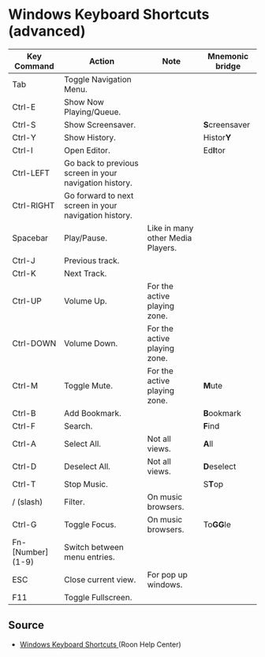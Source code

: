 # Windows Keyboard Shortcuts (advanced)

| Key Command       | Action                                                 | Note                                           | Mnemonic bridge |
| ----------------- | ------------------------------------------------------ | ---------------------------------------------- | --------------- |
| Tab               | Toggle Navigation Menu.                                |                                                |                 |
| Ctrl-E            | Show Now Playing/Queue.                                |                                                |                 |
| Ctrl-S            | Show Screensaver.                                      |                                                | **S**creensaver |
| Ctrl-Y            | Show History.                                          |                                                | Histor**Y**     |
| Ctrl-I            | Open Editor.                                           |                                                | Ed**I**tor      |
| Ctrl-LEFT         | Go back to previous screen in your navigation history. |                                                |                 |
| Ctrl-RIGHT        | Go forward to next screen in your navigation history.  |                                                |                 |
| Spacebar          | Play/Pause.                                            | Like in many other Media Players.              |                 |
| Ctrl-J            | Previous track.                                        |                                                |                 |
| Ctrl-K            | Next Track.                                            |                                                |                 |
| Ctrl-UP           | Volume Up.                                             | For the active playing zone.                   |                 |
| Ctrl-DOWN         | Volume Down.                                           | For the active playing zone.                   |                 |
| Ctrl-M            | Toggle Mute.                                           | For the active playing zone.                   | **M**ute        |
| Ctrl-B            | Add Bookmark.                                          |                                                | **B**ookmark    |
| Ctrl-F            | Search.                                                |                                                | **F**ind        |
| Ctrl-A            | Select All.                                            | Not all views.                                 | **A**ll         |
| Ctrl-D            | Deselect All.                                          | Not all views.                                 | **D**eselect    |
| Ctrl-T            | Stop Music.                                            |                                                | S**T**op        |
| / (slash)         | Filter.                                                | On music browsers.                             |                 |
| Ctrl-G            | Toggle Focus.                                          | On music browsers.                             | To**GG**le      |
| Fn-[Number] (1-9) | Switch between menu entries.                           |                                                |                 |
| ESC               | Close current view.                                    | For pop up windows.                            |                 |
| F11               | Toggle Fullscreen.                                     |                                                |                 |

## Source

* [Windows Keyboard Shortcuts ](https://help.roonlabs.com/portal/en/kb/articles/keyboard-shortcuts#Windows_Keyboard_Shortcuts) (Roon Help Center)
